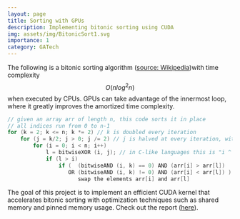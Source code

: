 ```yaml
---
layout: page
title: Sorting with GPUs
description: Implementing bitonic sorting using CUDA
img: assets/img/BitonicSort1.svg
importance: 1
category: GATech
---
```


The following is a bitonic sorting algorithm (<a href="https://en.wikipedia.org/wiki/Bitonic_sorter">source: Wikipedia</a>)with time complexity $$O(n log^2 n)$$ when executed by CPUs. GPUs can take advantage of the innermost loop, where it greatly improves the amortized time complexity.

``` c
// given an array arr of length n, this code sorts it in place
// all indices run from 0 to n-1
for (k = 2; k <= n; k *= 2) // k is doubled every iteration
    for (j = k/2; j > 0; j /= 2) // j is halved at every iteration, with truncation of fractional parts
        for (i = 0; i < n; i++)
            l = bitwiseXOR (i, j); // in C-like languages this is "i ^ j"
            if (l > i)
                if (  (bitwiseAND (i, k) == 0) AND (arr[i] > arr[l])
                   OR (bitwiseAND (i, k) != 0) AND (arr[i] < arr[l]) )
                      swap the elements arr[i] and arr[l]
```

The goal of this project is to implement an efficient CUDA kernel that accelerates bitonic sorting with optimization techniques such as shared memory and pinned memory usage. Check out the report (<a href="https://kyuyeonlee.github.io/assets/pdf/CS_8803_GPU_project2.pdf">here</a>).